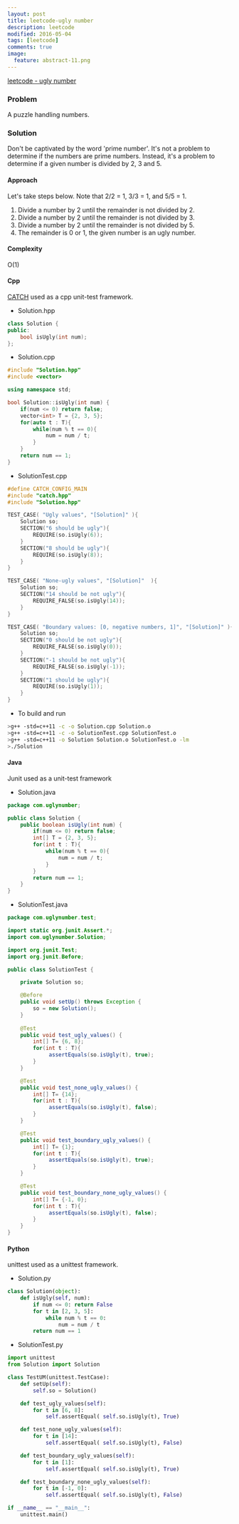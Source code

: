 ```yaml
---
layout: post
title: leetcode-ugly number
description: leetcode
modified: 2016-05-04
tags: [leetcode]
comments: true
image:
  feature: abstract-11.png
---
```

[leetcode - ugly number](https://leetcode.com/problems/ugly-number/)

### Problem

A puzzle handling numbers.

### Solution 


Don't be captivated by the word 'prime number'. It's not a problem to determine if the numbers are prime numbers. 
Instead, it's a problem to determine if a given number is divided by 2, 3 and 5. 

#### Approach

Let's take steps below. Note that 2/2 = 1, 3/3 = 1, and 5/5 = 1.

1. Divide a number by 2 until the remainder is not divided by 2.
2. Divide a number by 2 until the remainder is not divided by 3.
3. Divide a number by 2 until the remainder is not divided by 5.
4. The remainder is 0 or 1, the given number is an ugly number.

#### Complexity

O(1)

#### Cpp

[CATCH](https://github.com/philsquared/Catch/blob/master/docs/tutorial.md) used as a cpp unit-test framework.

- Solution.hpp

```cpp
class Solution {
public:
    bool isUgly(int num);
};
```

- Solution.cpp

```cpp
#include "Solution.hpp"
#include <vector>

using namespace std;

bool Solution::isUgly(int num) {
	if(num <= 0) return false;
	vector<int> T = {2, 3, 5};
	for(auto t : T){
		while(num % t == 0){
			num = num / t;	
		}
	}
	return num == 1;
}
```

- SolutionTest.cpp

```cpp
#define CATCH_CONFIG_MAIN
#include "catch.hpp"
#include "Solution.hpp"

TEST_CASE( "Ugly values", "[Solution]" ){
	Solution so;
	SECTION("6 should be ugly"){
		REQUIRE(so.isUgly(6));
	}
	SECTION("8 should be ugly"){
		REQUIRE(so.isUgly(8));
	}
}

TEST_CASE( "None-ugly values", "[Solution]"  ){
	Solution so;
	SECTION("14 should be not ugly"){
		REQUIRE_FALSE(so.isUgly(14));
	}
}

TEST_CASE( "Boundary values: [0, negative numbers, 1]", "[Solution]" ){
	Solution so;
	SECTION("0 should be not ugly"){
		REQUIRE_FALSE(so.isUgly(0));
	}
	SECTION("-1 should be not ugly"){
		REQUIRE_FALSE(so.isUgly(-1));
	}
	SECTION("1 should be ugly"){
		REQUIRE(so.isUgly(1));
	}
}
```

- To build and run

```bash
>g++ -std=c++11 -c -o Solution.cpp Solution.o
>g++ -std=c++11 -c -o SolutionTest.cpp SolutionTest.o
>g++ -std=c++11 -o Solution Solution.o SolutionTest.o -lm
>./Solution
```

#### Java

Junit used as a unit-test framework

- Solution.java

```java
package com.uglynumber;

public class Solution {
    public boolean isUgly(int num) {
    	if(num <= 0) return false;
    	int[] T = {2, 3, 5};
    	for(int t : T){
    		while(num % t == 0){
    			num = num / t;
    		}
    	}
    	return num == 1;
    }
}
```

- SolutionTest.java

```java
package com.uglynumber.test;

import static org.junit.Assert.*;
import com.uglynumber.Solution;

import org.junit.Test;
import org.junit.Before;

public class SolutionTest {

	private Solution so;

    @Before
    public void setUp() throws Exception {
    	so = new Solution();
    }
	
	@Test
	public void test_ugly_values() {
		int[] T= {6, 8};
		for(int t : T){
			 assertEquals(so.isUgly(t), true);
		}
	}

	@Test
	public void test_none_ugly_values() {
		int[] T= {14};
		for(int t : T){
			 assertEquals(so.isUgly(t), false);
		}
	}

	@Test
	public void test_boundary_ugly_values() {
		int[] T= {1};
		for(int t : T){
			 assertEquals(so.isUgly(t), true);
		}
	}

	@Test
	public void test_boundary_none_ugly_values() {
		int[] T= {-1, 0};
		for(int t : T){
			 assertEquals(so.isUgly(t), false);
		}
	}
}
```

#### Python

unittest used as a unittest framework.

- Solution.py

```python
class Solution(object):
    def isUgly(self, num):
        if num <= 0: return False
        for t in [2, 3, 5]:
            while num % t == 0:
                num = num / t
        return num == 1
```

- SolutionTest.py

```python
import unittest
from Solution import Solution

class TestUM(unittest.TestCase): 
    def setUp(self):
        self.so = Solution()

    def test_ugly_values(self):
        for t in [6, 8]:
            self.assertEqual( self.so.isUgly(t), True)

    def test_none_ugly_values(self):
        for t in [14]:
            self.assertEqual( self.so.isUgly(t), False)

    def test_boundary_ugly_values(self):
        for t in [1]:
            self.assertEqual( self.so.isUgly(t), True)

    def test_boundary_none_ugly_values(self):
        for t in [-1, 0]:
            self.assertEqual( self.so.isUgly(t), False)

if __name__ == "__main__":
    unittest.main()
```
